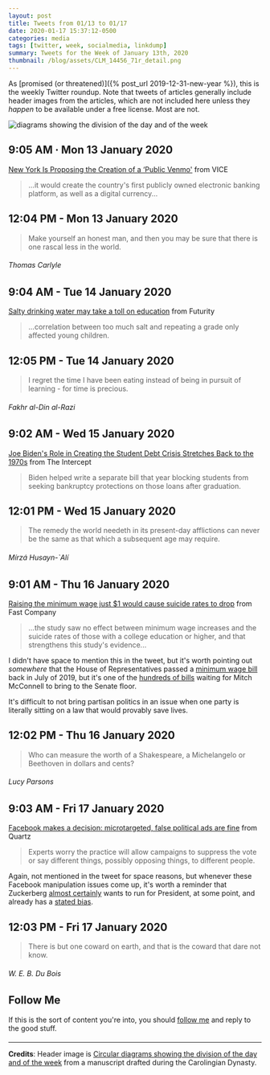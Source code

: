 ```yaml
---
layout: post
title: Tweets from 01/13 to 01/17
date: 2020-01-17 15:37:12-0500
categories: media
tags: [twitter, week, socialmedia, linkdump]
summary: Tweets for the Week of January 13th, 2020
thumbnail: /blog/assets/CLM_14456_71r_detail.png
---
```


As [promised (or threatened)]({% post_url 2019-12-31-new-year %}), this is the weekly Twitter roundup.  Note that tweets of articles generally include header images from the articles, which are not included here unless they *happen* to be available under a free license.  Most are not.

![diagrams showing the division of the day and of the week](/blog/assets/CLM_14456_71r_detail.png "diagrams showing the division of the day and of the week")

## 9:05 AM · Mon 13 January 2020

[<i class="fab fa-twitter-square"></i>](https://twitter.com/jcolag/status/1216722818953437184) [New York Is Proposing the Creation of a ‘Public Venmo'](https://www.vice.com/en_us/article/pked9v/new-york-is-proposing-the-creation-of-a-public-venmo) from VICE

 > ...it would create the country's first publicly owned electronic banking platform, as well as a digital currency...

## 12:04 PM - Mon 13 January 2020

[<i class="fab fa-twitter"></i>](https://twitter.com/jcolag/status/1216767865728241665)

 > Make yourself an honest man, and then you may be sure that there is one rascal less in the world.

###### Thomas Carlyle

## 9:04 AM - Tue 14 January 2020

[<i class="fab fa-twitter-square"></i>](https://twitter.com/jcolag/status/1217084955206938626) [Salty drinking water may take a toll on education](https://www.futurity.org/salt-intake-drinking-water-education-2250022/) from Futurity

 > ...correlation between too much salt and repeating a grade only affected young children.

## 12:05 PM - Tue 14 January 2020

[<i class="fab fa-twitter"></i>](https://twitter.com/jcolag/status/1217130505419677696)

 > I regret the time I have been eating instead of being in pursuit of learning - for time is precious.

###### Fakhr al-Din al-Razi

## 9:02 AM - Wed 15 January 2020

[<i class="fab fa-twitter-square"></i>](https://twitter.com/jcolag/status/1217446839965732865) [Joe Biden's Role in Creating the Student Debt Crisis Stretches Back to the 1970s](https://theintercept.com/2020/01/07/joe-biden-student-loans/) from The Intercept

 > Biden helped write a separate bill that year blocking students from seeking bankruptcy protections on those loans after graduation.

## 12:01 PM - Wed 15 January 2020

[<i class="fab fa-twitter"></i>](https://twitter.com/jcolag/status/1217491886388105217)

 > The remedy the world needeth in its present-day afflictions can never be the same as that which a subsequent age may require.

###### Mírzá Husayn-`Alí

## 9:01 AM - Thu 16 January 2020

[<i class="fab fa-twitter-square"></i>](https://twitter.com/jcolag/status/1217808976177295360) [Raising the minimum wage just $1 would cause suicide rates to drop](https://www.fastcompany.com/90448771/raising-minimum-wage-just-1-would-cause-suicide-rates-to-drop) from Fast Company

 > ...the study saw no effect between minimum wage increases and the suicide rates of those with a college education or higher, and that strengthens this study's evidence...

I didn't have space to mention this in the tweet, but it's worth pointing out *somewhere* that the House of Representatives passed a [minimum wage bill](https://www.cnbc.com/2019/07/18/house-passes-raise-the-wage-act-15-per-hour-minimum-wage-bill.html) back in July of 2019, but it's one of the [hundreds of bills](https://www.newsweek.com/senator-mcconnell-democrats-emulating-trump-senate-1476406) waiting for Mitch McConnell to bring to the Senate floor.

It's difficult to not bring partisan politics in an issue when one party is literally sitting on a law that would provably save lives.

## 12:02 PM - Thu 16 January 2020

[<i class="fab fa-twitter"></i>](https://twitter.com/jcolag/status/1217854526113316864)

 > Who can measure the worth of a Shakespeare, a Michelangelo or Beethoven in dollars and cents?

###### Lucy Parsons

## 9:03 AM - Fri 17 January 2020

[<i class="fab fa-twitter-square"></i>](https://twitter.com/jcolag/status/1218171867200094210) [Facebook makes a decision: microtargeted, false political ads are fine](https://qz.com/1782316/facebook-says-microtargeting-and-false-political-ads-are-fine/) from Quartz

 > Experts worry the practice will allow campaigns to suppress the vote or say different things, possibly opposing things, to different people.

Again, not mentioned in the tweet for space reasons, but whenever these Facebook manipulation issues come up, it's worth a reminder that Zuckerberg [almost certainly](https://www.latimes.com/business/technology/la-fi-tn-zuckerberg-president-20170120-story.html) wants to run for President, at some point, and already has a [stated bias](https://www.mercurynews.com/2019/10/01/mark-zuckerberg-facebook-will-go-to-the-mat-to-fight-warrens-company-breakup-efforts/).

## 12:03 PM - Fri 17 January 2020

[<i class="fab fa-twitter"></i>](https://twitter.com/jcolag/status/1218217165569982465)

 > There is but one coward on earth, and that is the coward that dare not know.

###### W. E. B. Du Bois

## Follow Me

If this is the sort of content you're into, you should [follow me](https://twitter.com/jcolag) and reply to the good stuff.

#### <i class="fab fa-twitter"></i>

* * *

**Credits**:  Header image is [Circular diagrams showing the division of the day and of the week](https://en.wikipedia.org/wiki/Week#/media/File:CLM_14456_71r_detail.jpg) from a manuscript drafted during the Carolingian Dynasty.
